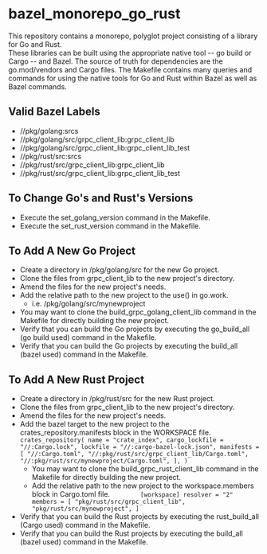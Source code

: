 # bazel_monorepo_go_rust

This repository contains a monorepo, polyglot project consisting of a library for Go and Rust.  
These libraries can be built using the appropriate native tool -- go build or Cargo -- and Bazel.
The source of truth for dependencies are the go.mod/vendors and Cargo files.
The Makefile contains many queries and commands for using the native tools for Go and Rust within Bazel as well as Bazel commands.

## Valid Bazel Labels
  * //pkg/golang:srcs
  * //pkg/golang/src/grpc_client_lib:grpc_client_lib
  * //pkg/golang/src/grpc_client_lib:grpc_client_lib_test
  * //pkg/rust/src:srcs
  * //pkg/rust/src/grpc_client_lib:grpc_client_lib
  * //pkg/rust/src/grpc_client_lib:grpc_client_lib_test

## To Change Go's and Rust's Versions
  * Execute the set_golang_version command in the Makefile.
  * Execute the set_rust_version command in the Makefile.

## To Add A New Go Project
  * Create a directory in /pkg/golang/src for the new Go project.
  * Clone the files from grpc_client_lib to the new project's directory.
  * Amend the files for the new project's needs.
  * Add the relative path to the new project to the use() in go.work.
    * i.e. /pkg/golang/src/mynewproject
  * You may want to clone the build_grpc_golang_client_lib command in the Makefile for directly building the new project.
  * Verify that you can build the Go projects by executing the go_build_all (go build used) command in the Makefile.
  * Verify that you can build the Go projects by executing the build_all (bazel used) command in the Makefile.

## To Add A New Rust Project
* Create a directory in /pkg/rust/src for the new Rust project.
* Clone the files from grpc_client_lib to the new project's directory.
* Amend the files for the new project's needs.
* Add the bazel target to the new project to the crates_repository.manifests block in the WORKSPACE file.
`    crates_repository(
      name = "crate_index",
      cargo_lockfile = "//:Cargo.lock",
      lockfile = "//:cargo-bazel-lock.json",
      manifests = [
        "//:Cargo.toml",
        "//:pkg/rust/src/grpc_client_lib/Cargo.toml",
        "//:pkg/rust/src/mynewproject/Cargo.toml",
      ],
    )`
  * You may want to clone the build_grpc_rust_client_lib command in the Makefile for directly building the new project.
  * Add the relative path to the new project to the workspace.members block in Cargo.toml file.
`        [workspace]
          resolver = "2"
          members = [
            "pkg/rust/src/grpc_client_lib",
            "pkg/rust/src/mynewproject",
          ]`
* Verify that you can build the Rust projects by executing the rust_build_all (Cargo used) command in the Makefile.
* Verify that you can build the Rust projects by executing the build_all (bazel used) command in the Makefile.